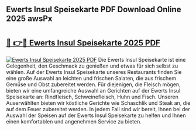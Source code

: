 ## Ewerts Insul Speisekarte PDF Download Online 2025 awsPx

# <h2><a href="http://gc7bln.nevu.top/?p=Ewerts+Insul+Speisekarte">🔗 👉🔴 Ewerts Insul Speisekarte 2025 PDF</a></h2>

[![Ewerts Insul Speisekarte 2025 PDF](https://i.imgur.com/dBaPXMq.png)](http://gc7bln.nevu.top/?p=Ewerts+Insul+Speisekarte)
Die Ewerts Insul Speisekarte ist eine Gelegenheit, den Geschmack zu genießen und etwas für sich selbst zu wählen. Auf der Ewerts Insul Speisekarte unseres Restaurants finden Sie eine große Auswahl an leichten und frischen Salaten, die aus frischem Gemüse und Obst zubereitet werden. Für diejenigen, die Fleisch mögen, bieten wir eine umfangreiche Auswahl an Gerichten auf der Ewerts Insul Speisekarte an: Rindfleisch, Schweinefleisch, Huhn und Fisch. Unseren Auserwählten bieten wir köstliche Gerichte wie Schaschlik und Steak an, die auf dem Feuer zubereitet werden. In jedem Fall sind wir bereit, Ihnen bei der Auswahl der Speisen auf der Ewerts Insul Speisekarte zu helfen und Ihnen einen komfortablen und angenehmen Service zu bieten.
